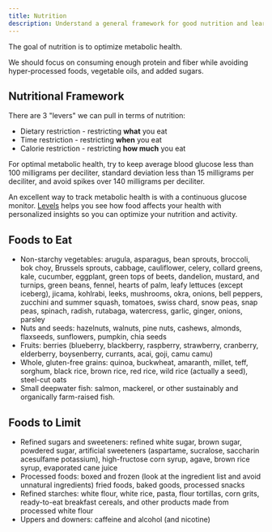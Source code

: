 ```yaml
---
title: Nutrition
description: Understand a general framework for good nutrition and learn how to track your progress against the goal of metabolic health
---
```


The goal of nutrition is to optimize metabolic health.

We should focus on consuming enough protein and fiber while avoiding hyper-processed foods, vegetable oils, and added sugars.

## Nutritional Framework

There are 3 "levers" we can pull in terms of nutrition:

- Dietary restriction - restricting **what** you eat
- Time restriction - restricting **when** you eat
- Calorie restriction - restricting **how much** you eat

For optimal metabolic health, try to keep average blood glucose less than 100 milligrams per deciliter, standard deviation less than 15 milligrams per deciliter, and avoid spikes over 140 milligrams per deciliter.

An excellent way to track metabolic health is with a continuous glucose monitor. [Levels](https://levelshealth.com) helps you see how food affects your health with personalized insights so you can optimize your nutrition and activity.

## Foods to Eat

- Non-starchy vegetables: arugula, asparagus, bean sprouts, broccoli, bok choy, Brussels sprouts, cabbage, cauliflower, celery, collard greens, kale, cucumber, eggplant, green tops of beets, dandelion, mustard, and turnips, green beans, fennel, hearts of palm, leafy lettuces (except iceberg), jicama, kohlrabi, leeks, mushrooms, okra, onions, bell peppers, zucchini and summer squash, tomatoes, swiss chard, snow peas, snap peas, spinach, radish, rutabaga, watercress, garlic, ginger, onions, parsley
- Nuts and seeds: hazelnuts, walnuts, pine nuts, cashews, almonds, flaxseeds, sunflowers, pumpkin, chia seeds
- Fruits: berries (blueberry, blackberry, raspberry, strawberry, cranberry, elderberry, boysenberry, currants, acai, goji, camu camu)
- Whole, gluten-free grains: quinoa, buckwheat, amaranth, millet, teff, sorghum, black rice, brown rice, red rice, wild rice (actually a seed), steel-cut oats
- Small deepwater fish: salmon, mackerel, or other sustainably and organically farm-raised fish.

## Foods to Limit

- Refined sugars and sweeteners: refined white sugar, brown sugar, powdered sugar, artificial sweeteners (aspartame, sucralose, saccharin acesulfame potassium), high-fructose corn syrup, agave, brown rice syrup, evaporated cane juice
- Processed foods: boxed and frozen (look at the ingredient list and avoid unnatural ingredients) fried foods, baked goods, processed snacks
- Refined starches: white flour, white rice, pasta, flour tortillas, corn grits, ready-to-eat breakfast cereals, and other products made from processed white flour
- Uppers and downers: caffeine and alcohol (and nicotine)
